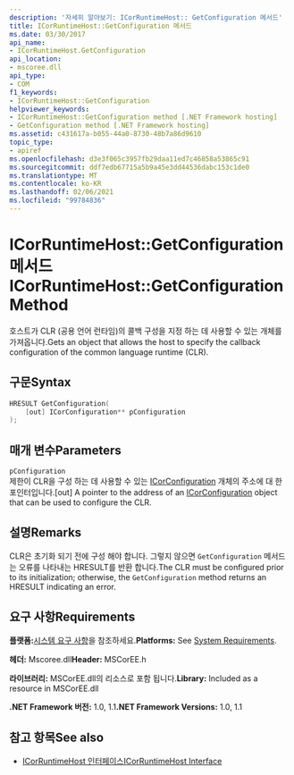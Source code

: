 ```yaml
---
description: '자세히 알아보기: ICorRuntimeHost:: GetConfiguration 메서드'
title: ICorRuntimeHost::GetConfiguration 메서드
ms.date: 03/30/2017
api_name:
- ICorRuntimeHost.GetConfiguration
api_location:
- mscoree.dll
api_type:
- COM
f1_keywords:
- ICorRuntimeHost::GetConfiguration
helpviewer_keywords:
- ICorRuntimeHost::GetConfiguration method [.NET Framework hosting]
- GetConfiguration method [.NET Framework hosting]
ms.assetid: c431617a-b055-44a0-8730-48b7a86d9610
topic_type:
- apiref
ms.openlocfilehash: d3e3f065c3957fb29daa11ed7c46858a53865c91
ms.sourcegitcommit: ddf7edb67715a5b9a45e3dd44536dabc153c1de0
ms.translationtype: MT
ms.contentlocale: ko-KR
ms.lasthandoff: 02/06/2021
ms.locfileid: "99784836"
---
```

# <a name="icorruntimehostgetconfiguration-method"></a><span data-ttu-id="91541-103">ICorRuntimeHost::GetConfiguration 메서드</span><span class="sxs-lookup"><span data-stu-id="91541-103">ICorRuntimeHost::GetConfiguration Method</span></span>

<span data-ttu-id="91541-104">호스트가 CLR (공용 언어 런타임)의 콜백 구성을 지정 하는 데 사용할 수 있는 개체를 가져옵니다.</span><span class="sxs-lookup"><span data-stu-id="91541-104">Gets an object that allows the host to specify the callback configuration of the common language runtime (CLR).</span></span>  
  
## <a name="syntax"></a><span data-ttu-id="91541-105">구문</span><span class="sxs-lookup"><span data-stu-id="91541-105">Syntax</span></span>  
  
```cpp  
HRESULT GetConfiguration(  
    [out] ICorConfiguration** pConfiguration  
);  
```  
  
## <a name="parameters"></a><span data-ttu-id="91541-106">매개 변수</span><span class="sxs-lookup"><span data-stu-id="91541-106">Parameters</span></span>  

 `pConfiguration`  
 <span data-ttu-id="91541-107">제한이 CLR을 구성 하는 데 사용할 수 있는 [ICorConfiguration](icorconfiguration-interface.md) 개체의 주소에 대 한 포인터입니다.</span><span class="sxs-lookup"><span data-stu-id="91541-107">[out] A pointer to the address of an [ICorConfiguration](icorconfiguration-interface.md) object that can be used to configure the CLR.</span></span>  
  
## <a name="remarks"></a><span data-ttu-id="91541-108">설명</span><span class="sxs-lookup"><span data-stu-id="91541-108">Remarks</span></span>  

 <span data-ttu-id="91541-109">CLR은 초기화 되기 전에 구성 해야 합니다. 그렇지 않으면 `GetConfiguration` 메서드는 오류를 나타내는 HRESULT를 반환 합니다.</span><span class="sxs-lookup"><span data-stu-id="91541-109">The CLR must be configured prior to its initialization; otherwise, the `GetConfiguration` method returns an HRESULT indicating an error.</span></span>  
  
## <a name="requirements"></a><span data-ttu-id="91541-110">요구 사항</span><span class="sxs-lookup"><span data-stu-id="91541-110">Requirements</span></span>  

 <span data-ttu-id="91541-111">**플랫폼:**[시스템 요구 사항](../../get-started/system-requirements.md)을 참조하세요.</span><span class="sxs-lookup"><span data-stu-id="91541-111">**Platforms:** See [System Requirements](../../get-started/system-requirements.md).</span></span>  
  
 <span data-ttu-id="91541-112">**헤더:** Mscoree.dll</span><span class="sxs-lookup"><span data-stu-id="91541-112">**Header:** MSCorEE.h</span></span>  
  
 <span data-ttu-id="91541-113">**라이브러리:** MSCorEE.dll의 리소스로 포함 됩니다.</span><span class="sxs-lookup"><span data-stu-id="91541-113">**Library:** Included as a resource in MSCorEE.dll</span></span>  
  
 <span data-ttu-id="91541-114">**.NET Framework 버전:** 1.0, 1.1</span><span class="sxs-lookup"><span data-stu-id="91541-114">**.NET Framework Versions:** 1.0, 1.1</span></span>  
  
## <a name="see-also"></a><span data-ttu-id="91541-115">참고 항목</span><span class="sxs-lookup"><span data-stu-id="91541-115">See also</span></span>

- [<span data-ttu-id="91541-116">ICorRuntimeHost 인터페이스</span><span class="sxs-lookup"><span data-stu-id="91541-116">ICorRuntimeHost Interface</span></span>](icorruntimehost-interface.md)
